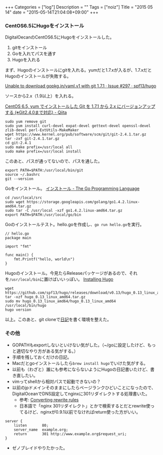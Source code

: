+++
Categories = ["log"]
Description = ""
Tags = ["noiz"]
Title = "2015 05 14"
date = "2015-05-14T21:04:08+09:00"
+++

### CentOS6.5にHugoをインストール
DigitalOecanのCentOS6.5にHugoをインストールした。

1. gitをインストール
2. Goを入れてパスを通す
3. Hugoを入れる

まず、Hugoのインストールにgitを入れる。yumだと1.7.xが入るが、1.7.xだとHugoのインストールが失敗する。

[Unable to download gopkg.in/yaml.v1 with git 1.7.1 · Issue #297 · spf13/hugo](https://github.com/spf13/hugo/issues/297)

ソースから2.x（1.9以上）を入れる。

[CentOS 6.5, yum でインストールした Git を 1.7.1 から 2.x にバージョンアップする (※Git2.4.0まで対応) - Qiita](http://qiita.com/sirone/items/2e233ab9697a030f1335)

```
sudo yum remove git
sudo yum install curl-devel expat-devel gettext-devel openssl-devel zlib-devel perl-ExtUtils-MakeMaker
wget https://www.kernel.org/pub/software/scm/git/git-2.4.1.tar.gz
tar -zxf git-2.4.1.tar.gz
cd git-2.4.1
sudo make prefix=/usr/local all
sudo make prefix=/usr/local install
```

このあと、パスが通ってないので、パスを通した。

```
export PATH=$PATH:/usr/local/bin/git
source ~/.bashrc
git --version
```

Goをインストール。
[インストール - The Go Programming Language](http://golang-jp.org/doc/install)

```
cd /usr/local/src
sudo wget https://storage.googleapis.com/golang/go1.4.2.linux-amd64.tar.gz
sudo tar -C /usr/local -xzf go1.4.2.linux-amd64.tar.gz
export PATH=$PATH:/usr/local/go/bin
```

Goのインストールテスト。hello.goを作成し、`go run hello.go`を実行。

```
// hello.go
package main

import "fmt"

func main() {
    fmt.Printf("hello, world\n")
}
```

Hugoのインストール。今見たらReleaseパッケージがあるので、それを`/usr/local/bin`に置けばいいっぽい。
[Installing Hugo](http://gohugo.io/overview/installing/)

```
wget https://github.com/spf13/hugo/releases/download/v0.13/hugo_0.13_linux_amd64.tar.gz
tar -xzf hugo_0.13_linux_amd64.tar.gz
sudo mv hugo_0.13_linux_amd64/hugo_0.13_linux_amd64 /usr/local/bin/hugo
hugo version
```

以上。このあと、git cloneで[日記](https://github.com/deprode/log)を書く環境を整えた。

### その他
* GOPATHもexportしないといけない気がした。（~/goに設定したけど、もっと適切なやり方がある気がする。）
* 手順を残しておくだけの日記。
* Macだとgoインストールしたら`brew install hugo`でいけた気がする。
* 以前も（わざと）誰にも参考にならないようにHugoの日記書いたけど、書き直したい。
* vimってshellから相対パスで起動できないの？
* 以前のjpドメインそのままにしたらページランクひどいことになったので、DigitalOceanでDNS設定してnginxに301リダイレクトする処理書いた。
	* 参考: [Converting rewrite rules](http://nginx.org/en/docs/http/converting_rewrite_rules.html)
	* 日本語で「nginx 301リダイレクト」とかで検索するとだとrewrite使ってるけど、nginxが0.9.1以前でなければreturn使った方がいい。

```
server {
    listen       80;
    server_name  example.org;
    return       301 http://www.example.org$request_uri;
}
```

* ゼノブレイドやりたかった。